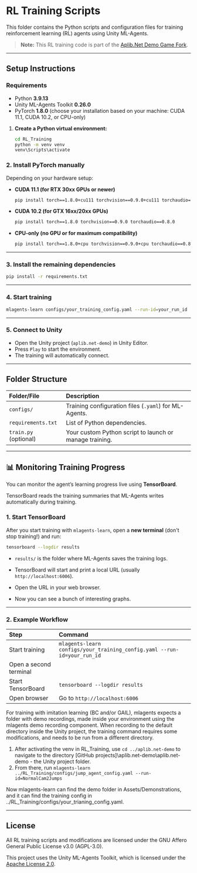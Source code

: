 # RL Training Scripts

This folder contains the Python scripts and configuration files for training reinforcement learning (RL) agents using Unity ML-Agents.

> **Note:** This RL training code is part of the [Aplib.Net Demo Game Fork](../README.md).

---
## Setup Instructions

### Requirements
- Python **3.9.13**
- Unity ML-Agents Toolkit **0.26.0**
- PyTorch **1.8.0** (choose your installation based on your machine: CUDA 11.1, CUDA 10.2, or CPU-only)

1. **Create a Python virtual environment:**

   ```bash
   cd RL_Training
   python -m venv venv
   venv\Scripts\activate
   ```

### 2. Install PyTorch manually

Depending on your hardware setup:

- **CUDA 11.1 (for RTX 30xx GPUs or newer)**

  ```bash
  pip install torch==1.8.0+cu111 torchvision==0.9.0+cu111 torchaudio==0.8.0 -f https://download.pytorch.org/whl/torch_stable.html
  ```

- **CUDA 10.2 (for GTX 16xx/20xx GPUs)**

  ```bash
  pip install torch==1.8.0 torchvision==0.9.0 torchaudio==0.8.0
  ```

- **CPU-only (no GPU or for maximum compatibility)**

  ```bash
  pip install torch==1.8.0+cpu torchvision==0.9.0+cpu torchaudio==0.8.0 -f https://download.pytorch.org/whl/torch_stable.html
  ```

---

### 3. Install the remaining dependencies

```bash
pip install -r requirements.txt
```

---

### 4. Start training

```bash
mlagents-learn configs/your_training_config.yaml --run-id=your_run_id
```

---

### 5. Connect to Unity

- Open the Unity project (`aplib.net-demo`) in Unity Editor.
- Press `Play` to start the environment.
- The training will automatically connect.

---

## Folder Structure

| Folder/File | Description |
|:---|:---|
| `configs/` | Training configuration files (`.yaml`) for ML-Agents. |
| `requirements.txt` | List of Python dependencies. |
| `train.py` (optional) | Your custom Python script to launch or manage training. |

---

## 📊 Monitoring Training Progress

You can monitor the agent’s learning progress live using **TensorBoard**.

TensorBoard reads the training summaries that ML-Agents writes automatically during training.

### 1. Start TensorBoard

After you start training with `mlagents-learn`, open a **new terminal** (don't stop training!) and run:

```bash
tensorboard --logdir results
```

- `results/` is the folder where ML-Agents saves the training logs.
- TensorBoard will start and print a local URL (usually `http://localhost:6006`).
- Open the URL in your web browser.

- Now you can see a bunch of interesting graphs.

---

### 2. Example Workflow

| Step | Command |
|:---|:---|
| Start training | `mlagents-learn configs/your_training_config.yaml --run-id=your_run_id` |
| Open a second terminal | |
| Start TensorBoard | `tensorboard --logdir results` |
| Open browser | Go to `http://localhost:6006` |

For training with imitation learning (BC and/or GAIL), mlagents expects a folder with demo recordings, made inside your environment using the mlagents demo recording component.
When recording to the default directory inside the Unity project, the training command requires some modifications, and needs to be run from a different directory.

1. After activating the venv in RL_Training, use `cd ../aplib.net-demo` to navigate to the directory [GitHub projects]\aplib.net-demo\aplib.net-demo - the Unity project folder.
2. From there, run `mlagents-learn ../RL_Training/configs/jump_agent_config.yaml --run-id=NormalCam2Jumps`

Now mlagents-learn can find the demo folder in Assets/Demonstrations, and it can find the training config in ../RL_Training/configs/your_trianing_config.yaml.

---

## License

All RL training scripts and modifications are licensed under the GNU Affero General Public License v3.0 (AGPL-3.0).

This project uses the Unity ML-Agents Toolkit, which is licensed under the [Apache License 2.0](https://github.com/Unity-Technologies/ml-agents/blob/main/LICENSE.md).
